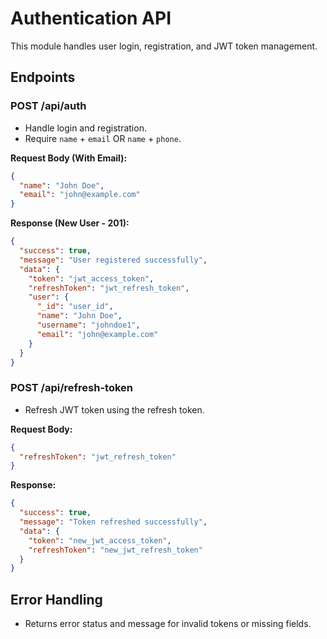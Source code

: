 # Authentication API

This module handles user login, registration, and JWT token management.

## Endpoints

### POST /api/auth
- Handle login and registration.
- Require `name` + `email` OR `name` + `phone`.

**Request Body (With Email):**
```json
{
  "name": "John Doe",
  "email": "john@example.com"
}
```

**Response (New User - 201):**
```json
{
  "success": true,
  "message": "User registered successfully",
  "data": {
    "token": "jwt_access_token",
    "refreshToken": "jwt_refresh_token",
    "user": {
      "_id": "user_id",
      "name": "John Doe",
      "username": "johndoe1",
      "email": "john@example.com"
    }
  }
}
```

### POST /api/refresh-token
- Refresh JWT token using the refresh token.

**Request Body:**
```json
{
  "refreshToken": "jwt_refresh_token"
}
```

**Response:**
```json
{
  "success": true,
  "message": "Token refreshed successfully",
  "data": {
    "token": "new_jwt_access_token",
    "refreshToken": "new_jwt_refresh_token"
  }
}
```

## Error Handling
- Returns error status and message for invalid tokens or missing fields.
